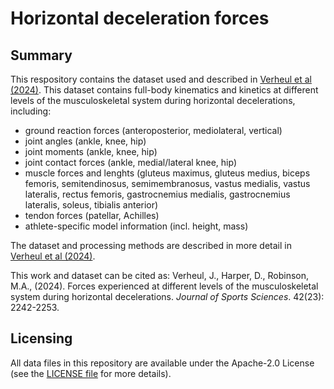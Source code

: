 # Horizontal deceleration forces

## Summary
This respository contains the dataset used and described in [Verheul et al (2024)](http://dx.doi.org/10.1080/02640414.2024.2428086). This dataset contains full-body kinematics and kinetics at different levels of the musculoskeletal system during horizontal decelerations, including:
+ ground reaction forces (anteroposterior, mediolateral, vertical)
+ joint angles (ankle, knee, hip)
+ joint moments (ankle, knee, hip) 
+ joint contact forces (ankle, medial/lateral knee, hip) 
+ muscle forces and lenghts (gluteus maximus, gluteus medius, biceps femoris, semitendinosus, semimembranosus, vastus medialis, vastus lateralis, rectus femoris, gastrocnemius medialis, gastrocnemius lateralis, soleus, tibialis anterior)
+ tendon forces (patellar, Achilles)
+ athlete-specific model information (incl. height, mass)

The dataset and processing methods are described in more detail in [Verheul et al (2024)](http://dx.doi.org/10.1080/02640414.2024.2428086). 

This work and dataset can be cited as: Verheul, J., Harper, D., Robinson, M.A., (2024). Forces experienced at different levels of the musculoskeletal system during horizontal decelerations. *Journal of Sports Sciences*. 42(23): 2242-2253.

## Licensing
All data files in this repository are available under the Apache-2.0 License (see the [LICENSE file](https://github.com/JasperVerheul/horizontal-deceleration-forces/blob/main/LICENSE) for more details).


